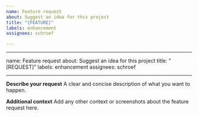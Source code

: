 ```yaml
---
name: Feature request
about: Suggest an idea for this project
title: "{FEATURE]"
labels: enhancement
assignees: schroef

---
```


---
name: Feature request
about: Suggest an idea for this project
title: "[REQUEST]"
labels: enhancement
assignees: schroef

---

**Describe your request**
A clear and concise description of what you want to happen.

**Additional context**
Add any other context or screenshots about the feature request here.
